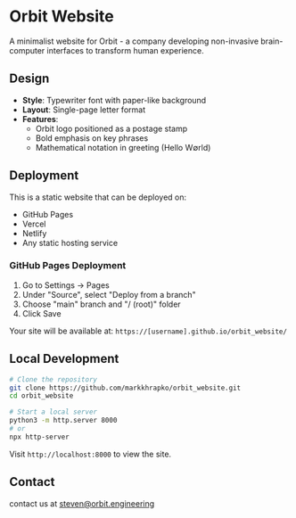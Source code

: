 # Orbit Website

A minimalist website for Orbit - a company developing non-invasive brain-computer interfaces to transform human experience.

## Design

- **Style**: Typewriter font with paper-like background
- **Layout**: Single-page letter format
- **Features**: 
  - Orbit logo positioned as a postage stamp
  - Bold emphasis on key phrases
  - Mathematical notation in greeting (Hello W∅rld)

## Deployment

This is a static website that can be deployed on:
- GitHub Pages
- Vercel
- Netlify
- Any static hosting service

### GitHub Pages Deployment

1. Go to Settings → Pages
2. Under "Source", select "Deploy from a branch"
3. Choose "main" branch and "/ (root)" folder
4. Click Save

Your site will be available at: `https://[username].github.io/orbit_website/`

## Local Development

```bash
# Clone the repository
git clone https://github.com/markkhrapko/orbit_website.git
cd orbit_website

# Start a local server
python3 -m http.server 8000
# or
npx http-server
```

Visit `http://localhost:8000` to view the site.

## Contact

contact us at steven@orbit.engineering
